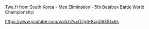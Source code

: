 
Two.H from South Korea - Men Elimination - 5th Beatbox Battle World Championship

https://www.youtube.com/watch?v=O2g6-KcpD6E&t=6s 
